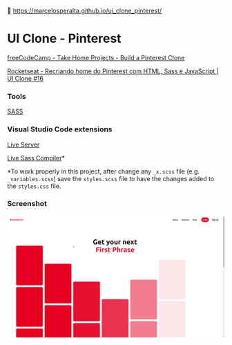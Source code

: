 :link: https://marcelosperalta.github.io/ui_clone_pinterest/

# UI Clone - Pinterest

[freeCodeCamp - Take Home Projects - Build a Pinterest Clone](https://www.freecodecamp.org/learn/coding-interview-prep/take-home-projects/build-a-pinterest-clone)  

[Rocketseat - Recriando home do Pinterest com HTML, Sass e JavaScript | UI Clone #16](https://www.youtube.com/watch?v=XdqD8qi44Cg)  

### Tools

[SASS](https://sass-lang.com/)  

### Visual Studio Code extensions

[Live Server](https://marketplace.visualstudio.com/items?itemName=ritwickdey.LiveServer)  

[Live Sass Compiler](https://marketplace.visualstudio.com/items?itemName=ritwickdey.live-sass)*  

*To work properly in this project, after change any ```_x.scss``` file (e.g. ```_variables.scss```) save the ```styles.scss``` file to have the changes added to the ```styles.css``` file.  

### Screenshot

![screenshot](./readme/screenshot.gif)